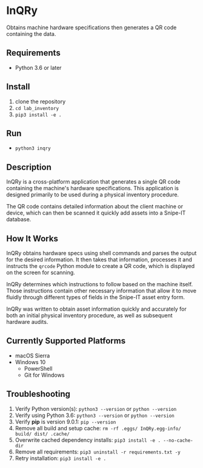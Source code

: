 # InQRy
Obtains machine hardware specifications then generates a QR code containing
the data.

## Requirements
- Python 3.6 or later

## Install
1. clone the repository
2. `cd lab_inventory`
3. `pip3 install -e .`

## Run
- `python3 inqry`

## Description

InQRy is a cross-platform application that generates a single QR code containing the machine's hardware
specifications. This application is designed primarily to be used during a physical inventory procedure.

The QR code contains detailed information about the client machine or device,
which can then be scanned it quickly add assets into a Snipe-IT database.

## How It Works

InQRy obtains hardware specs using shell commands and parses the output for
the desired information. It then takes that information, processes it and
instructs the `qrcode` Python module to create a QR code, which is displayed
on the screen for scanning.

InQRy determines which instructions to follow based on the
machine itself. Those instructions contain other necessary information that
allow it to move fluidly through different types of fields in the Snipe-IT asset
entry form.

InQRy was written to obtain asset information quickly and accurately for both
an initial physical inventory procedure, as well as subsequent hardware audits.

## Currently Supported Platforms
- macOS Sierra
- Windows 10
    - PowerShell
    - Git for Windows

## Troubleshooting
1. Verify Python version(s): `python3 --version` or `python --version`
2. Verify using Python 3.6: `python3 --version` or `python --version`
3. Verify **pip** is version 9.0.1: `pip --version`
4. Remove all build and setup cache: `rm -rf .eggs/ InQRy.egg-info/ build/ dist/ .cache/`
5. Overwrite cached dependency installs: `pip3 install -e . --no-cache-dir`
6. Remove all requirements: `pip3 uninstall -r requirements.txt -y`
7. Retry installation: `pip3 install -e .` 
